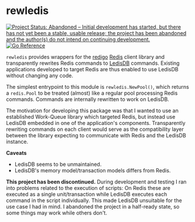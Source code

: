 # rewledis

[![Project Status: Abandoned – Initial development has started, but there has not yet been a stable, usable release; the project has been abandoned and the author(s) do not intend on continuing development.](https://www.repostatus.org/badges/latest/abandoned.svg)](https://www.repostatus.org/#abandoned)
[![Go Reference](https://pkg.go.dev/badge/github.com/pskopnik/rewledis.svg)](https://pkg.go.dev/github.com/pskopnik/rewledis)

`rewledis` provides wrappers for the [redigo][redigo] [Redis][redis] client library and transparently rewrites Redis commands to [LedisDB][ledisdb] commands.
Existing applications developed to target Redis are thus enabled to use LedisDB without changing any code.

The simplest entrypoint to this module is `rewledis.NewPool()`, which returns a `redis.Pool` to be treated (almost) like a regular pool processing Redis commands.
Commands are internally rewritten to work on LedisDB.

The motivation for developing this package was that I wanted to use an established Work-Queue library which targeted Redis, but instead use LedisDB embedded in one of the application's components.
Transparently rewriting commands on each client would serve as the compatibility layer between the library expecting to communicate with Redis and the LedisDB instance.

**Caveats**

 * LedisDB seems to be unmaintained.
 * LedisDB's memory model/transaction models differs from Redis.

**This project has been discontinued.**
During development and testing I ran into problems related to the execution of scripts:
On Redis these are executed as a single unit/transaction while LedisDB executes each command in the script individually.
This made LedisDB unsuitable for the use case I had in mind.
I abandoned the project in a half-ready state, so some things may work while others don't.

[redis]: https://redis.io/
[ledisdb]: https://github.com/ledisdb/ledisdb
[redigo]: https://github.com/gomodule/redigo
